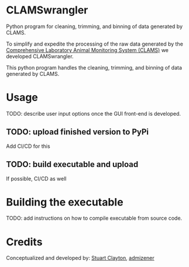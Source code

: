 # CLAMSwrangler
Python program for cleaning, trimming, and binning of data generated by CLAMS.

To simplify and expedite the processing of the raw data generated by the [Comprehensive Laboratory Animal Monitoring
System (CLAMS)]() we developed CLAMSwrangler.

This python program handles the cleaning, trimming, and binning of data generated by CLAMS.

# Usage
TODO: describe user input options once the GUI front-end is developed.

## TODO: upload finished version to PyPi
Add CI/CD for this

## TODO: build executable and upload
If possible, CI/CD as well

# Building the executable
TODO: add instructions on how to compile executable from source code.

# Credits
Conceptualized and developed by: [Stuart Clayton](https://github.com/sclayton33), [admizener](https://github.com/admizener)